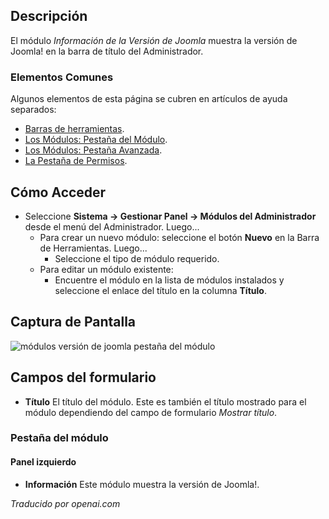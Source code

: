 <!-- Filename: Help4.x:Admin_Modules:_Joomla_Version_Information  / Display title: Modules : Informations sur la version de Joomla -->

## Descripción

El módulo *Información de la Versión de Joomla* muestra la versión de Joomla! en la barra de título del Administrador.

### Elementos Comunes

Algunos elementos de esta página se cubren en artículos de ayuda separados:

* [Barras de herramientas](jdocmanual?article=help/common-elements/toolbars).
* [Los Módulos: Pestaña del Módulo](jdocmanual?article=help/modules/modules-module-tab).
* [Los Módulos: Pestaña Avanzada](jdocmanual?article=help/modules/modules-advanced-tab).
* [La Pestaña de Permisos](jdocmanual?article=help/common-elements/edit-permissions).

## Cómo Acceder

- Seleccione **Sistema → Gestionar Panel → Módulos del Administrador** desde
  el menú del Administrador. Luego...
  - Para crear un nuevo módulo: seleccione el botón **Nuevo** en la Barra de Herramientas. Luego...
    - Seleccione el tipo de módulo requerido.
  - Para editar un módulo existente:
    - Encuentre el módulo en la lista de módulos instalados y seleccione el
      enlace del título en la columna **Título**.


## Captura de Pantalla

![módulos versión de joomla pestaña del módulo](../../../es/images/modules-admin/modules-joomla-version-module-tab.png)

## Campos del formulario

- **Título** El título del módulo. Este es también el título mostrado
  para el módulo dependiendo del campo de formulario *Mostrar título*.

### Pestaña del módulo

#### Panel izquierdo

- **Información** Este módulo muestra la versión de Joomla!.

*Traducido por openai.com*

